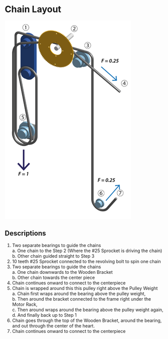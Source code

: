 # Chain Layout

<img src="https://github.com/UniKlo/PaintBot/blob/master/Mechanics/ChainSystem/chain-system-02-01.png" width="400">

## Descriptions

1. Two separate bearings to guide the chains <br/>
  a. One chain to the Step 2 (Where the #25 Sprocket is driving the chain) <br/>
  b. Other chain guided straight to Step 3
2. 10 teeth #25 Sprocket connected to the revolving bolt to spin one chain
3. Two separate bearings to guide the chains  <br/>
  a. One chain downwards to the Wooden Bracket  <br/>
  b. Other chain towards the center piece
4. Chain continues onward to connect to the centerpiece
5. Chain is wrapped around this this pulley right above the Pulley Weight  <br/>
  a. Chain first wraps around the bearing above the pulley weight, <br/>
  b. Then around the bracket connected to the frame right under the Motor Rack, <br/>
  c. Then around wraps around the bearing above the pulley weight again, <br/>
  d. And finally back up to Step 1
6. Chain goes through the top of the Wooden Bracket, around the bearing, and out through the center of the heart.
7. Chain continues onward to connect to the centerpiece

